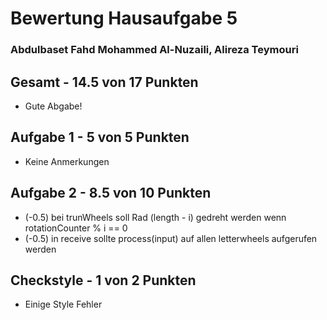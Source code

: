 # Bewertung Hausaufgabe 5
### Abdulbaset Fahd Mohammed Al-Nuzaili, Alireza Teymouri
## Gesamt - 14.5 von 17 Punkten
* Gute Abgabe!
## Aufgabe 1 - 5 von 5 Punkten
* Keine Anmerkungen 
## Aufgabe 2 - 8.5 von 10 Punkten
* (-0.5) bei trunWheels soll Rad (length - i) gedreht werden wenn rotationCounter % i == 0 
* (-0.5) in receive sollte process(input) auf allen letterwheels aufgerufen werden 
## Checkstyle - 1 von 2 Punkten
* Einige Style Fehler
